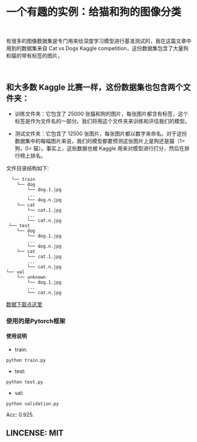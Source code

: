 # 一个有趣的实例：给猫和狗的图像分类

<br>

有很多的图像数据集是专门用来给深度学习模型进行基准测试的，我在这篇文章中用到的数据集来自 Cat vs Dogs Kaggle competition，这份数据集包含了大量狗和猫的带有标签的图片。

<br>

## 和大多数 Kaggle 比赛一样，这份数据集也包含两个文件夹：

- 训练文件夹：它包含了 25000 张猫和狗的图片，每张图片都含有标签，这个标签是作为文件名的一部分。我们将用这个文件夹来训练和评估我们的模型。

- 测试文件夹：它包含了 12500 张图片，每张图片都以数字来命名。对于这份数据集中的每幅图片来说，我们的模型都要预测这张图片上是狗还是猫（1= 狗，0= 猫）。事实上，这些数据也被 Kaggle 用来对模型进行打分，然后在排行榜上排名。

文件目录结构如下:

	  └── train
        └── dog
            └── dog.1.jpg
            ...
            └── dog.n.jpg
        └── cat
            └── cat.1.jpg
            ...
            └── cat.n.jpg
     └── test
        └── dog
            └── dog.1.jpg
            ...
            └── dog.n.jpg
        └── cat
            └── cat.1.jpg
            ...
            └── cat.n.jpg
    └── val
        └── unknown
            └── dog.1.jpg
            ...
            └── cat.n.jpg
            
[数据下载点这里](https://www.kaggle.com/c/dogs-vs-cats)

### 使用的是Pytorch框架

#### 使用说明

- train: 

`python train.py`

- test: 

`python test.py`

- val: 

`python validation.py`

Acc: 0.925.

## LINCENSE: MIT
